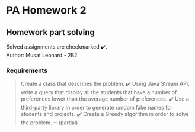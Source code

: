 # PA Homework 2
## Homework part solving 

Solved assignments are checkmarked ✔️.<br />
Author: Musat Leonard - 2B2

### Requirements

> Create a class that describes the problem. ✔️
> Using Java Stream API, write a query that display all the students that have a number of preferences lower than the average number of preferences. ✔️
> Use a third-party library in order to generate random fake names for students and projects. ✔️
> Create a Greedy algorithm in order to solve the problem. ➖ (partial)

